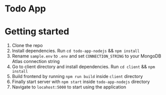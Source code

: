 # Todo App

# Getting started

1. Clone the repo
2. Install dependencies. Run `cd todo-app-nodejs` && `npm install`
3. Rename `sample.env` to `.env` and set `CONNECTION_STRING` to your MongoDB Atlas connection string
4. Go to client directory and install dependencies. Run `cd client` && `npm install`
5. Build frontend by running `npm run build` inside `client` directory
6. Finally start server with `npm start` inside `todo-app-nodejs` directory
7. Navigate to `locahost:5000` to start using the application
